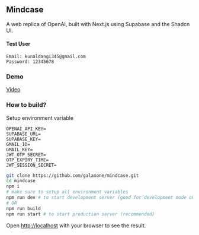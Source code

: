 ## Mindcase
A web replica of OpenAI, built with Next.js using Supabase and the Shadcn UI.
#### Test User
```config
Email: kunaldangi345@gmail.com
Password: 12345678
```

### Demo

[Video](https://drive.google.com/file/d/1-ksCKWDKIG7IJBgO1BRM73JVtKJI6elW/view?usp=sharing)

### How to build?
Setup environment variable
```env
OPENAI_API_KEY=
SUPABASE_URL=
SUPABASE_KEY=
GMAIL_ID=
GMAIL_KEY=
JWT_OTP_SECRET=
OTP_EXPIRY_TIME=
JWT_SESSION_SECRET=
```
```bash
git clone https://github.com/galaxone/mindcase.git
cd mindcase
npm i
# make sure to setup all environment variables
npm run dev # to start development server (good for development mode only)
# OR
npm run build
npm run start # to start production server (recommended)
```
Open [http://localhost](http://localhost) with your browser to see the result.
